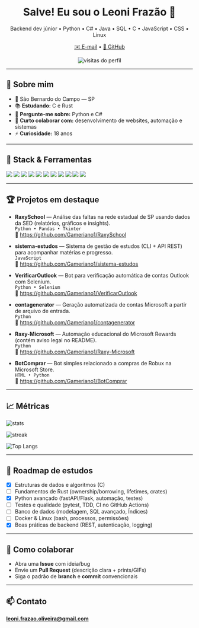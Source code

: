 <h1 align="center">Salve! Eu sou o Leoni Frazão 👋</h1>
<p align="center">
  Backend dev júnior • Python • C# • Java • SQL • C • JavaScript • CSS • Linux
</p>
<p align="center">
  <a href="mailto:leoni.frazao.oliveira@gmail.com">✉️ E-mail</a> •
  <a href="https://github.com/Gameriano1">🐙 GitHub</a>
</p>

<p align="center">
  <img src="https://komarev.com/ghpvc/?username=Gameriano1&label=Visualiza%C3%A7%C3%B5es&style=flat" alt="visitas do perfil" />
</p>

---

## 🚀 Sobre mim
- 📍 São Bernardo do Campo — SP  
- 📚 **Estudando:** C e Rust  
- 💬 **Pergunte-me sobre:** Python e C#  
- 🤝 **Curto colaborar com:** desenvolvimento de websites, automação e sistemas  
- ⚡ **Curiosidade:** 18 anos

---

## 🧰 Stack & Ferramentas
<p>
  <img src="https://img.shields.io/badge/Python-3776AB?logo=python&logoColor=white" />
  <img src="https://img.shields.io/badge/C%23-239120?logo=csharp&logoColor=white" />
  <img src="https://img.shields.io/badge/Java-007396?logo=java&logoColor=white" />
  <img src="https://img.shields.io/badge/C-A8B9CC?logo=c&logoColor=black" />
  <img src="https://img.shields.io/badge/JavaScript-F7DF1E?logo=javascript&logoColor=black" />
  <img src="https://img.shields.io/badge/SQL-003B57?logo=postgresql&logoColor=white" />
  <img src="https://img.shields.io/badge/Linux-FCC624?logo=linux&logoColor=black" />
  <img src="https://img.shields.io/badge/Git-F05032?logo=git&logoColor=white" />
  <img src="https://img.shields.io/badge/Selenium-43B02A?logo=selenium&logoColor=white" />
  <img src="https://img.shields.io/badge/Pandas-150458?logo=pandas&logoColor=white" />
  <img src="https://img.shields.io/badge/Tkinter-3C78D8?logo=python&logoColor=white" />
</p>

---

## 🏆 Projetos em destaque
- **RaxySchool** — Análise das faltas na rede estadual de SP usando dados da SED (relatórios, gráficos e insights).  
  `Python • Pandas • Tkinter`  
  🔗 https://github.com/Gameriano1/RaxySchool

- **sistema-estudos** — Sistema de gestão de estudos (CLI + API REST) para acompanhar matérias e progresso.  
  `JavaScript`  
  🔗 https://github.com/Gameriano1/sistema-estudos

- **VerificarOutlook** — Bot para verificação automática de contas Outlook com Selenium.  
  `Python • Selenium`  
  🔗 https://github.com/Gameriano1/VerificarOutlook

- **contagenerator** — Geração automatizada de contas Microsoft a partir de arquivo de entrada.  
  `Python`  
  🔗 https://github.com/Gameriano1/contagenerator

- **Raxy-Microsoft** — Automação educacional do Microsoft Rewards (contém aviso legal no README).  
  `Python`  
  🔗 https://github.com/Gameriano1/Raxy-Microsoft

- **BotComprar** — Bot simples relacionado a compras de Robux na Microsoft Store.  
  `HTML • Python`  
  🔗 https://github.com/Gameriano1/BotComprar


---

## 📈 Métricas
<p>
  <img src="https://github-readme-stats.vercel.app/api?username=Gameriano1&show_icons=true&hide_border=true" alt="stats" />
</p>
<p>
  <img src="https://streak-stats.demolab.com?user=Gameriano1&hide_border=true" alt="streak" />
</p>
<p>
  <img src="https://github-readme-stats.vercel.app/api/top-langs/?username=Gameriano1&layout=compact&hide_border=true" alt="Top Langs" />
</p>

---

## 🎯 Roadmap de estudos
- [x] Estruturas de dados e algoritmos (C)
- [ ] Fundamentos de Rust (ownership/borrowing, lifetimes, crates)
- [x] Python avançado (fastAPI/Flask, automação, testes)
- [ ] Testes e qualidade (pytest, TDD, CI no GitHub Actions)
- [ ] Banco de dados (modelagem, SQL avançado, Índices)
- [ ] Docker & Linux (bash, processos, permissões)
- [x] Boas práticas de backend (REST, autenticação, logging)

---

## 🤝 Como colaborar
- Abra uma **Issue** com ideia/bug
- Envie um **Pull Request** (descrição clara + prints/GIFs)
- Siga o padrão de **branch** e **commit** convencionais

---

## 📫 Contato
**leoni.frazao.oliveira@gmail.com**
